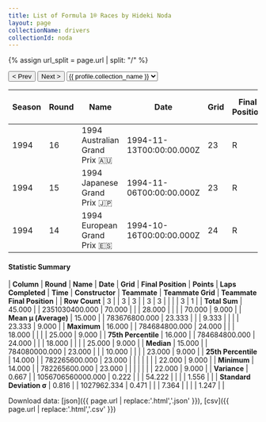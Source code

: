 ```yaml
---
title: List of Formula 1® Races by Hideki Noda
layout: page
collectionName: drivers
collectionId: noda
---
```


{% assign url_split = page.url | split: "/" %}
<div id="collection-navigation">
<button onclick="selector.options[selector.selectedIndex-1].value && (window.location = selector.options[selector.selectedIndex-1].value);">&lt; Prev</button>
<button onclick="selector.options[selector.selectedIndex+1].value && (window.location = selector.options[selector.selectedIndex+1].value);">Next &gt;</button>
<select id="selector" onchange="this.options[this.selectedIndex].value && (window.location = this.options[this.selectedIndex].value);">
  {% for collectionId in site.data[page.collectionName].refs %}
    {% if collectionId == page.collectionId %}
      {% assign selected = "selected" %}
    {% else %}
      {% assign selected = "" %}
    {% endif %}
    {% assign profile = site.data[page.collectionName][collectionId].profile %}
    <option value="/f1/{{ page.collectionName }}/{{ collectionId }}/{{ url_split[4] }}" {{ selected }}>{{ profile.collection_name }}</option>
  {% endfor %}
</select>
</div>

| Season | Round | Name | Date | Grid | Final Position | Points | Laps Completed | Time | Constructor | Teammate | Teammate Grid | Teammate Final Position |
|--|--|--|--|--|--|--|--|--|--|--|--|--|
| 1994 | 16 | 1994 Australian Grand Prix 🇦🇺 | 1994-11-13T00:00:00.000Z | 23 | R | 0.0 | 18 |   | Larrousse 🇫🇷 | [Jean-Denis Délétraz 🇨🇭](/f1/drivers/deletraz) | 25 | R |
| 1994 | 15 | 1994 Japanese Grand Prix 🇯🇵 | 1994-11-06T00:00:00.000Z | 23 | R | 0.0 | 0 |   | Larrousse 🇫🇷 | [Érik Comas 🇫🇷](/f1/drivers/comas) | 22 | 9 |
| 1994 | 14 | 1994 European Grand Prix 🇪🇸 | 1994-10-16T00:00:00.000Z | 24 | R | 0.0 | 10 |   | Larrousse 🇫🇷 | [Érik Comas 🇫🇷](/f1/drivers/comas) | 23 | R |

#### Statistic Summary

| **Column** | **Round** | **Name** | **Date** | **Grid** | **Final Position** | **Points** | **Laps Completed** | **Time** | **Constructor** | **Teammate** | **Teammate Grid** | **Teammate Final Position** |
| **Row Count** | 3 |  | 3 | 3 |  | 3 | 3 |  |  |  | 3 | 1 |
| **Total Sum** | 45.000 |  | 2351030400.000 | 70.000 |  |  | 28.000 |  |  |  | 70.000 | 9.000 |
| **Mean μ (Average)** | 15.000 |  | 783676800.000 | 23.333 |  |  | 9.333 |  |  |  | 23.333 | 9.000 |
| **Maximum** | 16.000 |  | 784684800.000 | 24.000 |  |  | 18.000 |  |  |  | 25.000 | 9.000 |
| **75th Percentile** | 16.000 |  | 784684800.000 | 24.000 |  |  | 18.000 |  |  |  | 25.000 | 9.000 |
| **Median** | 15.000 |  | 784080000.000 | 23.000 |  |  | 10.000 |  |  |  | 23.000 | 9.000 |
| **25th Percentile** | 14.000 |  | 782265600.000 | 23.000 |  |  |  |  |  |  | 22.000 | 9.000 |
| **Minimum** | 14.000 |  | 782265600.000 | 23.000 |  |  |  |  |  |  | 22.000 | 9.000 |
| **Variance** | 0.667 |  | 1056706560000.000 | 0.222 |  |  | 54.222 |  |  |  | 1.556 |  |
| **Standard Deviation σ** | 0.816 |  | 1027962.334 | 0.471 |  |  | 7.364 |  |  |  | 1.247 |  |

Download data: [json]({{ page.url | replace:'.html','.json' }}), [csv]({{ page.url | replace:'.html','.csv' }})
